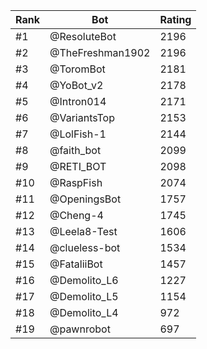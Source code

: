 Rank|Bot|Rating
---|---|---
#1|@ResoluteBot|2196
#2|@TheFreshman1902|2196
#3|@ToromBot|2181
#4|@YoBot_v2|2178
#5|@Intron014|2171
#6|@VariantsTop|2153
#7|@LolFish-1|2144
#8|@faith_bot|2099
#9|@RETI_BOT|2098
#10|@RaspFish|2074
#11|@OpeningsBot|1757
#12|@Cheng-4|1745
#13|@Leela8-Test|1606
#14|@clueless-bot|1534
#15|@FataliiBot|1457
#16|@Demolito_L6|1227
#17|@Demolito_L5|1154
#18|@Demolito_L4|972
#19|@pawnrobot|697
